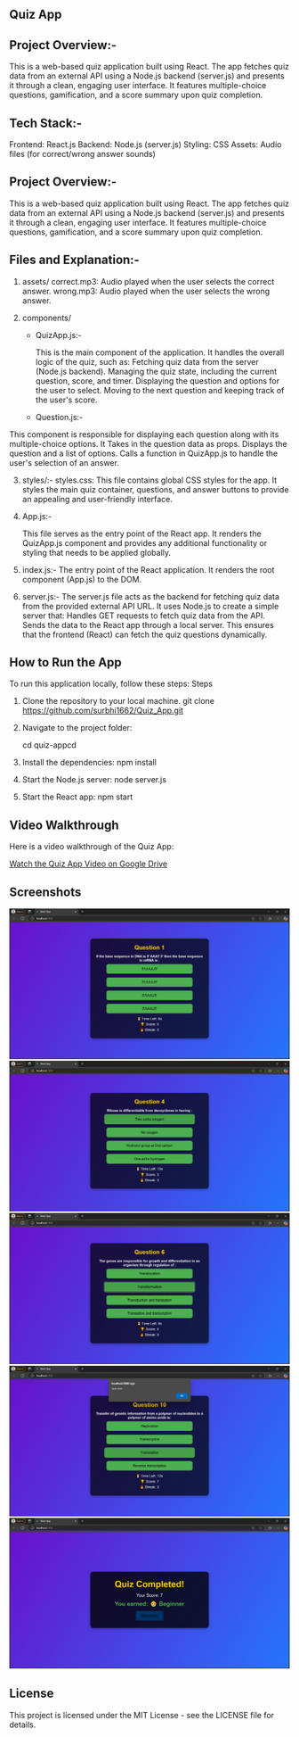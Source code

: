 ## Quiz App

## Project Overview:- 
This is a web-based quiz application built using React. The app fetches quiz data from an external API using a Node.js backend (server.js) and presents it through a clean, engaging user interface. It features multiple-choice questions, gamification, and a score summary upon quiz completion.

## Tech Stack:-
Frontend: React.js
Backend: Node.js (server.js)
Styling: CSS
Assets: Audio files (for correct/wrong answer sounds)


## Project Overview:-

This is a web-based quiz application built using React. The app fetches quiz data from an external API using a Node.js backend (server.js) and presents it through a clean, engaging user interface. It features multiple-choice questions, gamification, and a score summary upon quiz completion.

## Files and Explanation:-

1. assets/
   correct.mp3: Audio played when the user selects the correct answer.
   wrong.mp3: Audio played when the user selects the wrong answer.
   
3. components/
     - QuizApp.js:-
       
         This is the main component of the application. It handles the overall logic of the quiz, such as:
               Fetching quiz data from the server (Node.js backend).
               Managing the quiz state, including the current question, score, and timer.
               Displaying the question and options for the user to select.
               Moving to the next question and keeping track of the user's score.
       
      - Question.js:-
  
  This component is responsible for displaying each question along with its multiple-choice options.
        It Takes in the question data as props.
       Displays the question and a list of options.
        Calls a function in QuizApp.js to handle the user's selection of an answer.
  
3. styles/:-
       styles.css: This file contains global CSS styles for the app. It styles the main quiz container, questions, and answer buttons to provide an appealing and user-friendly interface.
   
5. App.js:-
   
    This file serves as the entry point of the React app. It renders the QuizApp.js component and provides any additional functionality or styling that needs to be applied globally.

6. index.js:-
        The entry point of the React application. It renders the root component (App.js) to the DOM.

7. server.js:-
       The server.js file acts as the backend for fetching quiz data from the provided external API URL. It uses Node.js to create a simple server that:
       Handles GET requests to fetch quiz data from the API.
       Sends the data to the React app through a local server.
       This ensures that the frontend (React) can fetch the quiz questions dynamically.
   

## How to Run the App
To run this application locally, follow these steps:
Steps 

 1. Clone the repository to your local machine.
    git clone https://github.com/surbhi1662/Quiz_App.git
    
2. Navigate to the project folder:
   
     cd quiz-appcd

4. Install the dependencies:
      npm install

5. Start the Node.js server:
      node server.js
  

6. Start the React app:
      npm start




## Video Walkthrough

Here is a video walkthrough of the Quiz App:

[Watch the Quiz App Video on Google Drive](https://drive.google.com/file/d/1816A9Hbem4xqezXvPugdJI99vK6bm2U2/view?usp=sharing)


## Screenshots

![Screenshot 1](public/image/screenshot1.png)
![Screenshot 2](public/image/screenshot2.png)
![Screenshot 2](public/image/screenshot3.png)
![Screenshot 2](public/image/screenshot4.png)
![Screenshot 2](public/image/screenshot5.png)

## License

This project is licensed under the MIT License - see the LICENSE file for details.



